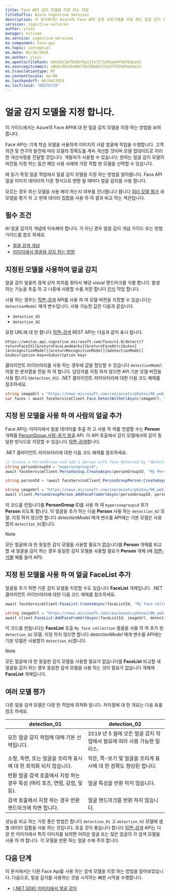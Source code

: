 ```yaml
---
title: Face API-감지 모델을 지정 하는 방법
titleSuffix: Azure Cognitive Services
description: 이 문서에서는 Azure의 Face API 응용 프로그램을 사용 하는 얼굴 감지 모델을 선택 하는 방법을 보여 줍니다.
services: cognitive-services
author: yluiu
manager: nitinme
ms.service: cognitive-services
ms.component: face-api
ms.topic: conceptual
ms.date: 05/16/2019
ms.author: yluiu
ms.openlocfilehash: dde5623bf5bd579a13fa7271dfba64f9df61bad1
ms.sourcegitcommit: adb6c981eba06f3b258b697251d7f87489a5da33
ms.translationtype: MT
ms.contentlocale: ko-KR
ms.lasthandoff: 06/04/2019
ms.locfileid: "66576719"
---
```

# <a name="specify-a-face-detection-model"></a>얼굴 감지 모델을 지정 합니다.

이 가이드에서는 Azure의 Face API에 대 한 얼굴 감지 모델을 지정 하는 방법을 보여 줍니다.

Face API는 기계 학습 모델을 사용하여 이미지의 사람 얼굴에 작업을 수행합니다. 고객 의견 및 연구의 발전에 따라 모델의 정확도를 계속 개선할 것이며 모델 업데이트로 이러한 개선사항을 전달할 것입니다. 개발자가 사용할 수 있습니다; 원하는 얼굴 감지 모델의 버전을 지정 하는 옵션 해당 사용 사례에 가장 적합 한 모델을 선택할 수 있습니다.

에 읽기 특정 얼굴 작업에서 얼굴 감지 모델을 지정 하는 방법을 알아봅니다. Face API 얼굴 이미지 데이터의 다른 형식으로 변환 될 때마다 얼굴 감지를 사용 합니다.

모르는 경우 최신 모델을 사용 해야 하는지 여부를 건너뜁니다 합니다 [여러 모델 평가](#evaluate-different-models) 새 모델을 평가 하 고 현재 데이터 집합을 사용 하 여 결과 비교 하는 섹션입니다.

## <a name="prerequisites"></a>필수 조건

AI 얼굴 감지의 개념에 익숙해야 합니다. 가 아닌 경우 얼굴 감지 개념 가이드 또는 방법 가이드를 참조 하세요.

* [얼굴 검색 개념](../concepts/face-detection.md)
* [이미지에서 얼굴을 감지 하는 방법](HowtoDetectFacesinImage.md)

## <a name="detect-faces-with-specified-model"></a>지정된 모델을 사용하여 얼굴 감지

얼굴 감지 얼굴의 경계 상자 위치를 찾아서 해당 visual 랜드마크를 식별 합니다. 발생 하는 기능을 추출 하 고 나중에 사용할 수를 저장 합니다 [인식](../concepts/face-recognition.md) 작업 합니다.

사용 하는 경우는 [직면-검색] API를 사용 하 여 모델 버전을 지정할 수 있습니다는 `detectionModel` 매개 변수입니다. 사용 가능한 값은 다음과 같습니다.

* `detection_01`
* `detection_02`

요청 URL에 대 한 합니다 [직면-검색] REST API는 다음과 같이 표시 됩니다.

`https://westus.api.cognitive.microsoft.com/face/v1.0/detect[?returnFaceId][&returnFaceLandmarks][&returnFaceAttributes][&recognitionModel][&returnRecognitionModel][&detectionModel]
&subscription-key=<Subscription key>`

클라이언트 라이브러리를 사용 하는 경우에 값을 할당할 수 있습니다 `detectionModel` 적절 한 문자열을 전달 하 여 합니다. 담당자를 지정 하지 않으면 API 기본 모델 버전을 사용 합니다 (`detection_01`). .NET 클라이언트 라이브러리에 대한 다음 코드 예제를 참조하세요.

```csharp
string imageUrl = "https://news.microsoft.com/ceo/assets/photos/06_web.jpg";
var faces = await faceServiceClient.Face.DetectWithUrlAsync(imageUrl, false, false, recognitionModel: "recognition_02", detectionModel: "detection_02");
```

## <a name="add-face-to-person-with-specified-model"></a>지정 된 모델을 사용 하 여 사람의 얼굴 추가

Face API는 이미지에서 얼굴 데이터를 추출 하 고 사용 하 여를 연결할 수는 **Person** 개체를 [PersonGroup 사람-추가 얼굴](https://westus.dev.cognitive.microsoft.com/docs/services/563879b61984550e40cbbe8d/operations/563879b61984550f3039523b) API. 이 API 호출에서 감지 모델에서와 같이 동일한 방식으로 지정할 수 있습니다 [직면-검색]합니다.

.NET 클라이언트 라이브러리에 대한 다음 코드 예제를 참조하세요.

```csharp
// Create a PersonGroup and add a person with face detected by "detection_02" model
string personGroupId = "mypersongroupid";
await faceServiceClient.PersonGroup.CreateAsync(personGroupId, "My Person Group Name", recognitionModel: "recognition_02");

string personId = (await faceServiceClient.PersonGroupPerson.CreateAsync(personGroupId, "My Person Name")).PersonId;

string imageUrl = "https://news.microsoft.com/ceo/assets/photos/06_web.jpg";
await client.PersonGroupPerson.AddFaceFromUrlAsync(personGroupId, personId, imageUrl, detectionModel: "detection_02");
```

이 코드를 만듭니다를 **PersonGroup** ID를 사용 하 여 `mypersongroupid` 추가 **Person** 되도록 합니다. 이 얼굴을 추가 하는 다음 **Person** 사용 하는 `detection_02` 모델. 지정 하지 않으면 합니다 *detectionModel* 매개 변수를 API에는 기본 모델은 사용할지 `detection_01`합니다.

> [!NOTE]
> 모든 얼굴에 대 한 동일한 감지 모델을 사용할 필요가 없습니다를 **Person** 개체를 비교할 새 얼굴을 감지 하는 경우 동일한 감지 모델을 사용할 필요가 **Person** 개체 (에 [직면-식별] 예를 들어 API).

## <a name="add-face-to-facelist-with-specified-model"></a>지정 된 모델을 사용 하 여 얼굴 FaceList 추가

얼굴을 추가 하면 기존 감지 모델을 지정할 수도 있습니다 **FaceList** 개체입니다. .NET 클라이언트 라이브러리에 대한 다음 코드 예제를 참조하세요.

```csharp
await faceServiceClient.FaceList.CreateAsync(faceListId, "My face collection", recognitionModel: "recognition_02");

string imageUrl = "https://news.microsoft.com/ceo/assets/photos/06_web.jpg";
await client.FaceList.AddFaceFromUrlAsync(faceListId, imageUrl, detectionModel: "detection_02");
```

이 코드를 만듭니다는 **FaceList** 호출 `My face collection` 얼굴을 사용 하 여 추가 된 `detection_02` 모델. 지정 하지 않으면 합니다 *detectionModel* 매개 변수를 API에는 기본 모델은 사용할지 `detection_01`합니다.

> [!NOTE]
> 모든 얼굴에 대 한 동일한 감지 모델을 사용할 필요가 없습니다를 **FaceList** 비교할 새 얼굴을 감지 하는 경우 동일한 검색 모델을 사용 하는 것이 필요가 없습니다 개체에 **FaceList** 개체입니다.

## <a name="evaluate-different-models"></a>여러 모델 평가

다른 얼굴 검색 모델은 다양 한 작업에 최적화 됩니다. 차이점에 대 한 개요는 다음 표를 참조 하세요.

|**detection_01**  |**detection_02**  |
|---------|---------|
|모든 얼굴 감지 작업에 대해 기본 선택입니다. | 2019 년 5 월에 모든 얼굴 감지 작업에서 필요에 따라 사용 가능한 릴리스.
|소형, 측면, 또는 얼굴을 흐리게 표시에 대 한 최적화 되지 않습니다.  | 작은, 쪽-보기 및 얼굴을 흐리게 표시에 대 한 정확도 향상된 합니다. |
|반환 얼굴 검색 호출에서 지정 하는 경우 특성 (머리 포즈, 연령, 감정, 및 등). |  얼굴 특성을 반환 하지 않습니다.     |
|검색 호출에서 지정 하는 경우 반환 랜드마크에 직면 합니다.   | 얼굴 랜드마크를 반환 하지 않습니다.  |

성능을 비교 하는 가장 좋은 방법은 합니다 `detection_01` 고 `detection_02` 모델에 샘플 데이터 집합을 사용 하는 것입니다. 호출 것이 좋습니다 합니다 [직면-검색] API는 다양 한 이미지에서 특히 이미지를 보려면 어려운 얼굴 또는 많은 얼굴의 각 검색 모델을 사용 하 여 합니다. 각 모델을 반환 하는 얼굴 수에 주의 합니다.

## <a name="next-steps"></a>다음 단계

이 문서에서는 다른 Face Api를 사용 하는 검색 모델을 지정 하는 방법을 알아보았습니다. 다음으로, 얼굴 감지를 사용하는 것을 시작하는 빠른 시작을 수행합니다.

* [(.NET SDK) 이미지에서 얼굴 감지](../quickstarts/csharp-detect-sdk.md)

[직면-검색]: https://westus.dev.cognitive.microsoft.com/docs/services/563879b61984550e40cbbe8d
[Face - Find Similar]: https://westus.dev.cognitive.microsoft.com/docs/services/563879b61984550e40cbbe8d/operations/563879b61984550f30395237
[직면-식별]: https://westus.dev.cognitive.microsoft.com/docs/services/563879b61984550e40cbbe8d/operations/563879b61984550f30395239
[Face - Verify]: https://westus.dev.cognitive.microsoft.com/docs/services/563879b61984550e40cbbe8d/operations/563879b61984550f3039523a
[PersonGroup - Create]: https://westus.dev.cognitive.microsoft.com/docs/services/563879b61984550e40cbbe8d/operations/563879b61984550f30395244
[PersonGroup - Get]: https://westus.dev.cognitive.microsoft.com/docs/services/563879b61984550e40cbbe8d/operations/563879b61984550f30395246
[PersonGroup Person - Add Face]: https://westus.dev.cognitive.microsoft.com/docs/services/563879b61984550e40cbbe8d/operations/563879b61984550f3039523b
[PersonGroup - Train]: https://westus.dev.cognitive.microsoft.com/docs/services/563879b61984550e40cbbe8d/operations/563879b61984550f30395249
[LargePersonGroup - Create]: https://westus.dev.cognitive.microsoft.com/docs/services/563879b61984550e40cbbe8d/operations/599acdee6ac60f11b48b5a9d
[FaceList - Create]: https://westus.dev.cognitive.microsoft.com/docs/services/563879b61984550e40cbbe8d/operations/563879b61984550f3039524b
[FaceList - Get]: https://westus.dev.cognitive.microsoft.com/docs/services/563879b61984550e40cbbe8d/operations/563879b61984550f3039524c
[FaceList - Add Face]: https://westus.dev.cognitive.microsoft.com/docs/services/563879b61984550e40cbbe8d/operations/563879b61984550f30395250
[LargeFaceList - Create]: https://westus.dev.cognitive.microsoft.com/docs/services/563879b61984550e40cbbe8d/operations/5a157b68d2de3616c086f2cc